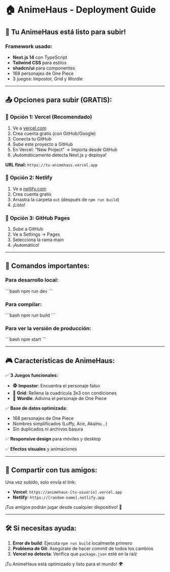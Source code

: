# 🏠 AnimeHaus - Deployment Guide

## 🚀 Tu AnimeHaus está listo para subir!

### Framework usado:
- **Next.js 14** con TypeScript
- **Tailwind CSS** para estilos
- **shadcn/ui** para componentes
- 168 personajes de One Piece
- 3 juegos: Impostor, Grid y Wordle

---

## 📤 Opciones para subir (GRATIS):

### 🥇 **Opción 1: Vercel (Recomendado)**
1. Ve a [vercel.com](https://vercel.com)
2. Crea cuenta gratis (con GitHub/Google)
3. Conecta tu GitHub
4. Sube este proyecto a GitHub
5. En Vercel: "New Project" → Importa desde GitHub
6. ¡Automáticamente detecta Next.js y deploya!

**URL final:** `https://tu-animehaus.vercel.app`

### 🥈 **Opción 2: Netlify**
1. Ve a [netlify.com](https://netlify.com)
2. Crea cuenta gratis
3. Arrastra la carpeta `out` (después de `npm run build`)
4. ¡Listo!

### 🥉 **Opción 3: GitHub Pages**
1. Sube a GitHub
2. Ve a Settings → Pages
3. Selecciona la rama main
4. ¡Automático!

---

## 🔧 Comandos importantes:

### Para desarrollo local:
\`\`\`bash
npm run dev
\`\`\`

### Para compilar:
\`\`\`bash
npm run build
\`\`\`

### Para ver la versión de producción:
\`\`\`bash
npm start
\`\`\`

---

## 🎮 Características de AnimeHaus:

✅ **3 Juegos funcionales:**
- 🕵️ **Impostor**: Encuentra el personaje falso
- 🎯 **Grid**: Rellena la cuadrícula 3x3 con condiciones
- 📝 **Wordle**: Adivina el personaje de One Piece

✅ **Base de datos optimizada:**
- 168 personajes de One Piece
- Nombres simplificados (Luffy, Ace, Akainu...)
- Sin duplicados ni archivos basura

✅ **Responsive design** para móviles y desktop

✅ **Efectos visuales** y animaciones

---

## 👥 Compartir con tus amigos:

Una vez subido, solo envía el link:
- **Vercel**: `https://animehaus-[tu-usuario].vercel.app`
- **Netlify**: `https://[random-name].netlify.app`

¡Tus amigos podrán jugar desde cualquier dispositivo! 🎉

---

## 🛠️ Si necesitas ayuda:

1. **Error de build**: Ejecuta `npm run build` localmente primero
2. **Problema de Git**: Asegúrate de hacer commit de todos los cambios
3. **Vercel no detecta**: Verifica que `package.json` esté en la raíz

¡Tu AnimeHaus está optimizado y listo para el mundo! 🌍
